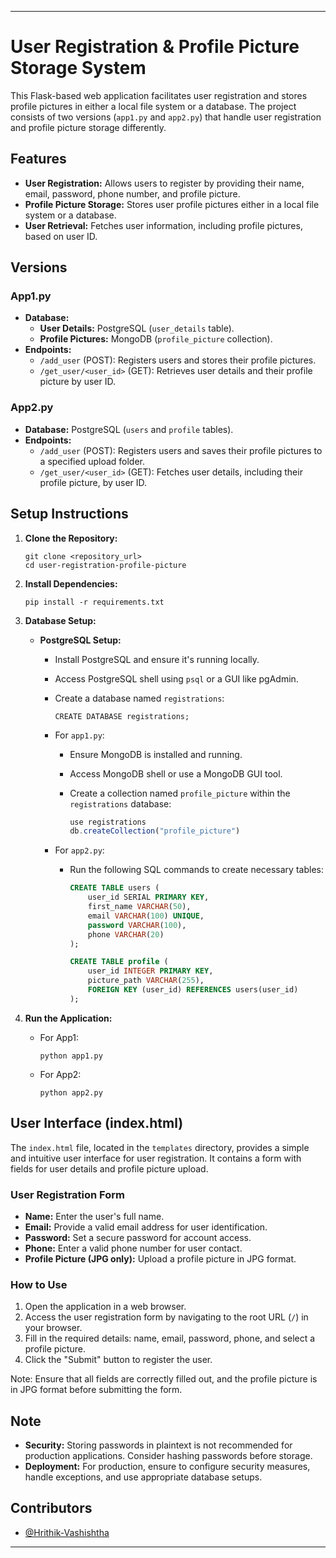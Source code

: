 
---

# User Registration & Profile Picture Storage System

This Flask-based web application facilitates user registration and stores profile pictures in either a local file system or a database. The project consists of two versions (`app1.py` and `app2.py`) that handle user registration and profile picture storage differently.

## Features

- **User Registration:** Allows users to register by providing their name, email, password, phone number, and profile picture.
- **Profile Picture Storage:** Stores user profile pictures either in a local file system or a database.
- **User Retrieval:** Fetches user information, including profile pictures, based on user ID.

## Versions

### App1.py

- **Database:**
    - **User Details:** PostgreSQL (`user_details` table).
    - **Profile Pictures:** MongoDB (`profile_picture` collection).
- **Endpoints:**
    - `/add_user` (POST): Registers users and stores their profile pictures.
    - `/get_user/<user_id>` (GET): Retrieves user details and their profile picture by user ID.

### App2.py

- **Database:** PostgreSQL (`users` and `profile` tables).
- **Endpoints:**
    - `/add_user` (POST): Registers users and saves their profile pictures to a specified upload folder.
    - `/get_user/<user_id>` (GET): Fetches user details, including their profile picture, by user ID.

## Setup Instructions

1. **Clone the Repository:**
    ```
    git clone <repository_url>
    cd user-registration-profile-picture
    ```

2. **Install Dependencies:**
    ```
    pip install -r requirements.txt
    ```

3. **Database Setup:**

    - **PostgreSQL Setup:**
        - Install PostgreSQL and ensure it's running locally.
        - Access PostgreSQL shell using `psql` or a GUI like pgAdmin.
        - Create a database named `registrations`:

            ```
            CREATE DATABASE registrations;
            ```

        - For `app1.py`:
            - Ensure MongoDB is installed and running.
            - Access MongoDB shell or use a MongoDB GUI tool.
            - Create a collection named `profile_picture` within the `registrations` database:

                ```javascript
                use registrations
                db.createCollection("profile_picture")
                ```

        - For `app2.py`:
            - Run the following SQL commands to create necessary tables:

                ```sql
                CREATE TABLE users (
                    user_id SERIAL PRIMARY KEY,
                    first_name VARCHAR(50),
                    email VARCHAR(100) UNIQUE,
                    password VARCHAR(100),
                    phone VARCHAR(20)
                );

                CREATE TABLE profile (
                    user_id INTEGER PRIMARY KEY,
                    picture_path VARCHAR(255),
                    FOREIGN KEY (user_id) REFERENCES users(user_id)
                );
                ```

4. **Run the Application:**
    - For App1:
        ```
        python app1.py
        ```
    - For App2:
        ```
        python app2.py
        ```

## User Interface (index.html)

The `index.html` file, located in the `templates` directory, provides a simple and intuitive user interface for user registration. It contains a form with fields for user details and profile picture upload.

### User Registration Form

- **Name:** Enter the user's full name.
- **Email:** Provide a valid email address for user identification.
- **Password:** Set a secure password for account access.
- **Phone:** Enter a valid phone number for user contact.
- **Profile Picture (JPG only):** Upload a profile picture in JPG format.

### How to Use

1. Open the application in a web browser.
2. Access the user registration form by navigating to the root URL (`/`) in your browser.
3. Fill in the required details: name, email, password, phone, and select a profile picture.
4. Click the "Submit" button to register the user.

Note: Ensure that all fields are correctly filled out, and the profile picture is in JPG format before submitting the form.

## Note

- **Security:** Storing passwords in plaintext is not recommended for production applications. Consider hashing passwords before storage.
- **Deployment:** For production, ensure to configure security measures, handle exceptions, and use appropriate database setups.

## Contributors

- [@Hrithik-Vashishtha](https://github.com/Hrithik-Vashishtha)

---
